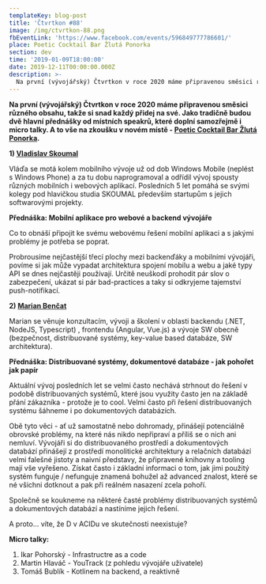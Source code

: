 ```yaml
---
templateKey: blog-post
title: 'Čtvrtkon #88'
image: /img/ctvrtkon-88.png
fbEventLink: 'https://www.facebook.com/events/596849777786601/'
place: Poetic Cocktail Bar Žlutá Ponorka
section: dev
time: '2019-01-09T18:00:00'
date: 2019-12-11T00:00:00.000Z
description: >-
  Na první (vývojářský) Čtvrtkon v roce 2020 máme připravenou směsici různého obsahu, takže si snad každý přidej na své. Jako tradičně budou dvě hlavní přednášky od místních speakrů, které doplní samozřejmě i micro talky. A to vše na zkoušku v novém místě.
---
```


**Na první (vývojářský) Čtvrtkon v roce 2020 máme připravenou směsici různého obsahu, takže si snad každý přidej na své. Jako tradičně budou dvě hlavní přednášky od místních speakrů, které doplní samozřejmě i micro talky. A to vše na zkoušku v novém místě - [Poetic Cocktail Bar Žlutá Ponorka](http://www.barzlutaponorka.cz/).**

**1) [Vladislav Skoumal](https://www.linkedin.com/in/vladislavskoumal/)**

Vláďa se motá kolem mobilního vývoje už od dob Windows Mobile (neplést s Windows Phone) a za tu dobu naprogramoval a odřídil vývoj spousty různých mobilních i webových aplikací. Posledních 5 let pomáhá se svými kolegy pod hlavičkou studia SKOUMAL především startupům s jejich softwarovými projekty.

**Přednáška: Mobilní aplikace pro webové a backend vývojáře**

Co to obnáší připojit ke svému webovému řešení mobilní aplikaci a s jakými problémy je potřeba se poprat. 

Probrousíme nejčastější třecí plochy mezi backenďáky a mobilními vývojáři, povíme si jak může vypadat architektura spojení mobilu a webu a jaké typy API se dnes nejčastěji používají. Určitě neuškodí prohodit pár slov o zabezpečení, ukázat si pár bad-practices a taky si odkryjeme tajemství push-notifikací.

**2) [Marian Benčat](https://www.linkedin.com/in/marian-benčat-a832b794/)**

Marian se věnuje konzultacím, vývoji a školení v oblasti backendu (.NET, NodeJS, Typescript) , frontendu (Angular, Vue.js) a vývoje SW obecně (bezpečnost, distribuované systémy, key-value based databáze, SW architektura).

**Přednáška: Distribuované systémy, dokumentové databáze - jak pohořet jak papír**

Aktuální vývoj posledních let se velmi často nechává strhnout do řešení v podobě distribuovaných systémů, které jsou využity často jen na základě přání zákazníka - protože je to cool. Velmi často při řešení distribuovaných systému šáhneme i po dokumentových databázích.

Obě tyto věci - ať už samostatně nebo dohromady, přinášejí potenciálně obrovské problémy, na které nás nikdo nepřipraví a příliš se o nich ani nemluví. Vývojáři si do distribuovaného prostředí a dokumentových databází přinášejí z prostředí monolitické architektury a relačních databází velmi falešné jistoty a naivní představy, že připravené knihovny a tooling mají vše vyřešeno. Získat často i základní informaci o tom, jak jimi použitý systém  funguje / nefunguje znamená bohužel až advanced znalost, které se né všichni dotknout a pak při reálném nasazení zcela pohoří. 

Společně se koukneme na některé časté problémy distribuovaných systémů a dokumentových databází a nastíníme jejich řešení.

A proto... víte, že D v ACIDu ve skutečnosti neexistuje? 

**Micro talky:**

1. Ikar Pohorský - Infrastructre as a code
2. Martin Hlaváč - YouTrack (z pohledu vývojáře uživatele)
3. Tomáš Bublík - Kotlinem na backend, a reaktivně